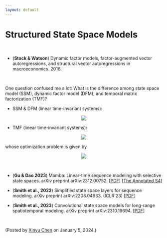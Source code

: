 ```yaml
---
layout: default
---
```


# Structured State Space Models

<br>

- (**Stock & Watson**) Dynamic factor models, factor-augmented vector autoregressions, and structural vector autoregressions in macroeconomics. 2016.

<br>

One question confused me a lot: What is the difference among state space model (SSM), dynamic factor model (DFM), and temporal matrix factorization (TMF)?

- SSM & DFM (linear time-invariant systems):

<p align = "center"><img align="middle" src="https://latex.codecogs.com/svg.latex?\large&space;\begin{cases} \boldsymbol{y}_{t}=\boldsymbol{W}\boldsymbol{x}_{t}+\boldsymbol{\epsilon}_{t} & \text{(Observation equation)} \\ \boldsymbol{x}_{t+1}=\boldsymbol{A}\boldsymbol{x}_{t}+\boldsymbol{\eta}_{t} & \text{(State transition equation)} \end{cases}"/></p>

- TMF (linear time-invariant systems):

<p align = "center"><img align="middle" src="https://latex.codecogs.com/svg.latex?\large&space;\begin{cases} \mathcal{P}_{\Omega_{t}}(\boldsymbol{y}_{t})=\mathcal{P}_{\Omega_{t}}(\boldsymbol{W}\boldsymbol{x}_{t})+\boldsymbol{\epsilon}_{t} & \text{(Matrix factorization)} \\ \boldsymbol{x}_{t+1}=\boldsymbol{A}\boldsymbol{x}_{t}+\boldsymbol{\eta}_{t} & \text{(Vector autoregression)} \end{cases}"/></p>
whose optimization problem is given by

<p align = "center"><img align="middle" src="https://latex.codecogs.com/svg.latex?\large&space;\min_{\boldsymbol{W},\{\boldsymbol{x}_t\}_t,\boldsymbol{A}}~\frac{1}{2}\sum_{t}\left\|\mathcal{P}_{\Omega_t}(\boldsymbol{y}_t-\boldsymbol{W}\boldsymbol{x}_t)\right\|_2^2+\frac{\gamma}{2}\sum_{t}\left\|\boldsymbol{x}_{t+1}-\boldsymbol{A}\boldsymbol{x}_t\right\|_2^2"/></p>


<br>

- (**Gu & Dao 2023**) Mamba: Linear-time sequence modeling with selective state spaces. arXiv preprint arXiv:2312.00752. [[PDF](https://arxiv.org/pdf/2312.00752.pdf)] [[The Annotated S4](https://srush.github.io/annotated-s4/)]

- (**Smith et al., 2022**) Simplified state space layers for sequence modeling. arXiv preprint arXiv:2208.04933. (ICLR'23) [[PDF](https://arxiv.org/pdf/2208.04933.pdf)]

- (**Smith et al., 2023**) Convolutional state space models for long-range spatiotemporal modeling. arXiv preprint arXiv:2310.19694. [[PDF](https://arxiv.org/pdf/2310.19694.pdf)]

<br>

<p align="left">(Posted by <a href="https://xinychen.github.io/">Xinyu Chen</a> on January 5, 2024.)</p>
